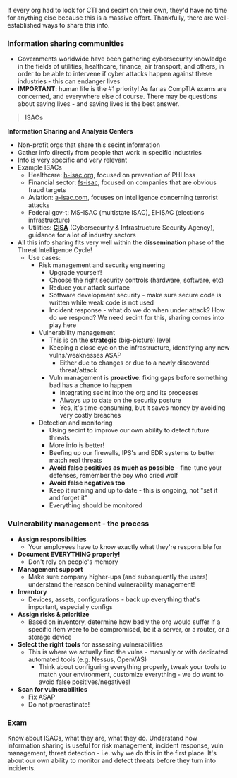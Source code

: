 If every org had to look for CTI and secint on their own, they'd have no time for anything else because this is a massive effort. Thankfully, there are well-established ways to share this info.

### Information sharing communities

- Governments worldwide have been gathering cybersecurity knowledge in the fields of utilities, healthcare, finance, air transport, and others, in order to be able to intervene if cyber attacks happen against these industries - this can endanger lives
- **IMPORTANT**: human life is the #1 priority! As far as CompTIA exams are concerned, and everywhere else of course. There may be questions about saving lives - and saving lives is the best answer.

> **ISACs**

**Information Sharing and Analysis Centers**

- Non-profit orgs that share this secint information
- Gather info directly from people that work in specific industries
- Info is very specific and very relevant
- Example ISACs
	- Healthcare: [h-isac.org](https://h-isac.org), focused on prevention of PHI loss
	- Financial sector: [fs-isac](https://fsisac.com), focused on companies that are obvious fraud targets
	- Aviation: [a-isac.com](https://a-isac.com), focuses on intelligence concerning terrorist attacks
	- Federal gov-t: MS-ISAC (multistate ISAC), EI-ISAC (elections infrastructure)
	- Utilities: **[CISA](https://cisa.gov)** (Cybersecurity & Infrastructure Security Agency), guidance for a lot of industry sectors
- All this info sharing fits very well within the **dissemination** phase of the Threat Intelligence Cycle!
	- Use cases:
		- Risk management and security engineering
			- Upgrade yourself!
			- Choose the right security controls (hardware, software, etc)
			- Reduce your attack surface
			- Software development security - make sure secure code is written while weak code is not used
			- Incident response - what do we do when under attack? How do we respond? We need secint for this, sharing comes into play here
		- Vulnerability management
			- This is on the **strategic** (big-picture) level
			- Keeping a close eye on the infrastructure, identifying any new vulns/weaknesses ASAP
				- Either due to changes or due to a newly discovered threat/attack
			- Vuln management is **proactive**: fixing gaps before something bad has a chance to happen
				- Integrating secint into the org and its processes
				- Always up to date on the security posture
				- Yes, it's time-consuming, but it saves money by avoiding very costly breaches
		- Detection and monitoring
			- Using secint to improve our own ability to detect future threats
			- More info is better!
			- Beefing up our firewalls, IPS's and EDR systems to better match real threats
			- **Avoid false positives as much as possible** - fine-tune your defenses, remember the boy who cried wolf
			- **Avoid false negatives too**
			- Keep it running and up to date - this is ongoing, not "set it and forget it"
			- Everything should be monitored

### Vulnerability management - the process

- **Assign responsibilities**
	- Your employees have to know exactly what they're responsible for
- **Document EVERYTHING properly!** 
	- Don't rely on people's memory
- **Management support**
	- Make sure company higher-ups (and subsequently the users) understand the reason behind vulnerability management!
- **Inventory**
	- Devices, assets, configurations - back up everything that's important, especially configs
- **Assign risks & prioritize**
	- Based on inventory, determine how badly the org would suffer if a specific item were to be compromised, be it a server, or a router, or a storage device
- **Select the right tools** for assessing vulnerabilities
	- This is where we actually find the vulns - manually or with dedicated automated tools (e.g. Nessus, OpenVAS)
		- Think about configuring everything properly, tweak your tools to match your environment, customize everything - we do want to avoid false positives/negatives!
- **Scan for vulnerabilities**
	- Fix ASAP
	- Do not procrastinate!

### Exam

Know about ISACs, what they are, what they do. Understand how information sharing is useful for risk management, incident response, vuln management, threat detection - i.e. why we do this in the first place. It's about our own ability to monitor and detect threats before they turn into incidents.